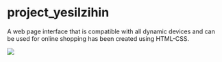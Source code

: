# project_yesilzihin

A web page interface that is compatible with all dynamic devices and can be used for online shopping has been created using HTML-CSS.

![](rec-screen-_8_.gif)
